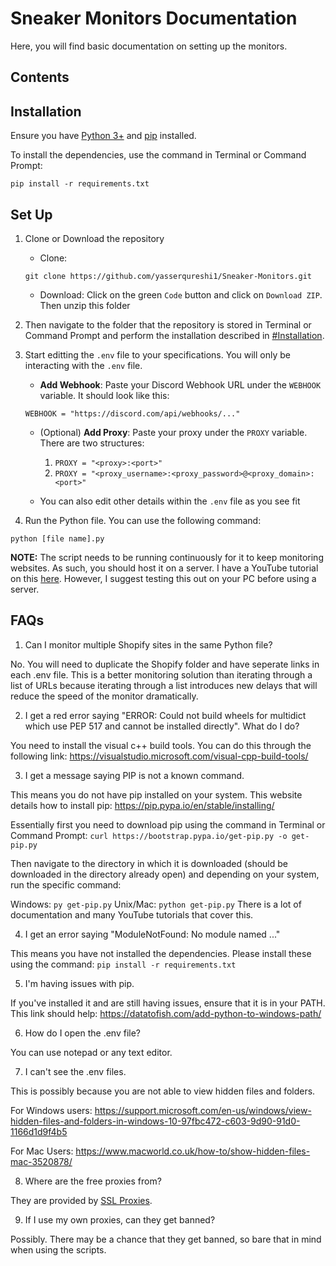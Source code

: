 # Sneaker Monitors Documentation

Here, you will find basic documentation on setting up the monitors.

## Contents


## Installation
Ensure you have [Python 3+](https://www.python.org/downloads/) and [pip](https://pip.pypa.io/en/stable/installing/) installed. 

To install the dependencies, use the command in Terminal or Command Prompt:
```
pip install -r requirements.txt
```

## Set Up

1. Clone or Download the repository
    - Clone:
    ```
    git clone https://github.com/yasserqureshi1/Sneaker-Monitors.git
    ```
    - Download: Click on the green `Code` button and click on `Download ZIP`. Then unzip this folder

2. Then navigate to the folder that the repository is stored in Terminal or Command Prompt and perform the installation described in [#Installation](#installation).

3. Start editting the `.env` file to your specifications. You will only be interacting with the ```.env``` file.
    - **Add Webhook**: Paste your Discord Webhook URL under the `WEBHOOK` variable. It should look like this:
    ```
    WEBHOOK = "https://discord.com/api/webhooks/..."
    ```
    - (Optional) **Add Proxy**: Paste your proxy under the `PROXY` variable. There are two structures:

        1. ```PROXY = "<proxy>:<port>"``` 
        2. ```PROXY = "<proxy_username>:<proxy_password>@<proxy_domain>:<port>"```
    - You can also edit other details within the `.env` file as you see fit

4. Run the Python file. You can use the following command:
  ```
  python [file name].py
  ```

**NOTE:** The script needs to be running continuously for it to keep monitoring websites. As such, you should host it on a server. I have a YouTube tutorial on this [here](https://youtu.be/nmUSSlt4JKk). However, I suggest testing this out on your PC before using a server.
    

## FAQs

1. Can I monitor multiple Shopify sites in the same Python file?

No. You will need to duplicate the Shopify folder and have seperate links in each .env file. 
This is a better monitoring solution than iterating through a list of URLs because iterating through a list introduces new delays that will reduce the speed of the monitor dramatically.

2. I get a red error saying "ERROR: Could not build wheels for multidict which use PEP 517 and cannot be installed directly". What do I do?

You need to install the visual c++ build tools. You can do this through the following link: https://visualstudio.microsoft.com/visual-cpp-build-tools/

3. I get a message saying PIP is not a known command.

This means you do not have pip installed on your system. This website details how to install pip: https://pip.pypa.io/en/stable/installing/

Essentially first you need to download pip using the command in Terminal or Command Prompt:
```curl https://bootstrap.pypa.io/get-pip.py -o get-pip.py```

Then navigate to the directory in which it is downloaded (should be downloaded in the directory already open) and depending on your system, run the specific command:

Windows: ```py get-pip.py```
Unix/Mac: ```python get-pip.py```
There is a lot of documentation and many YouTube tutorials that cover this.

4. I get an error saying "ModuleNotFound: No module named ..."

This means you have not installed the dependencies. Please install these using the command:
```pip install -r requirements.txt```

5. I'm having issues with pip.

If you've installed it and are still having issues, ensure that it is in your PATH. This link should help: https://datatofish.com/add-python-to-windows-path/

6. How do I open the .env file?

You can use notepad or any text editor.

7. I can't see the .env files.

This is possibly because you are not able to view hidden files and folders.

For Windows users:
https://support.microsoft.com/en-us/windows/view-hidden-files-and-folders-in-windows-10-97fbc472-c603-9d90-91d0-1166d1d9f4b5

For Mac Users:
https://www.macworld.co.uk/how-to/show-hidden-files-mac-3520878/

8. Where are the free proxies from?

They are provided by [SSL Proxies](https://www.sslproxies.org/). 

9. If I use my own proxies, can they get banned?

Possibly. There may be a chance that they get banned, so bare that in mind when using the scripts.

